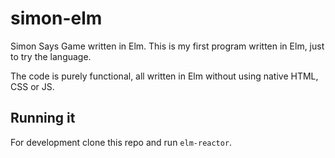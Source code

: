 # simon-elm
Simon Says Game written in Elm.
This is my first program written in Elm, just to try the language.

The code is purely functional, all written in Elm without using native HTML, CSS or JS.

## Running it
For development clone this repo and run `elm-reactor`.
